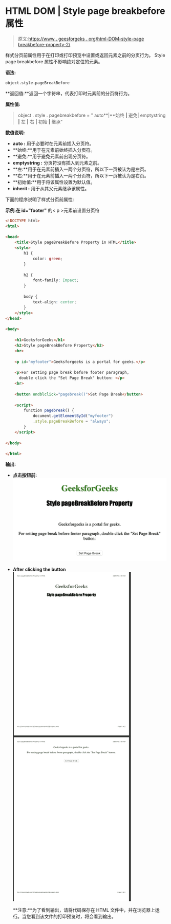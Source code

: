 # HTML DOM | Style page breakbefore 属性

> 原文:[https://www . geesforgeks . org/html-DOM-style-page breakbefore-property-2/](https://www.geeksforgeeks.org/html-dom-style-pagebreakbefore-property-2/)

样式分页前属性用于在打印或打印预览中设置或返回元素之前的分页行为。
Style page breakbefore 属性不影响绝对定位的元素。

**语法:**

```html
object.style.pageBreakBefore
```

**返回值:**返回一个字符串，代表打印时元素前的分页符行为。

**属性值:**

> object . style . pagebreakbefore = " auto**|**始终 **|** 避免| emptystring **|** 左 **|** 右 **|** 初始 **|** 继承"

**数值说明:**

*   **auto :** 用于必要时在元素前插入分页符。
*   **始终:**用于在元素前始终插入分页符。
*   **避免:**用于避免元素前出现分页符。
*   **emptystring :** 分页符没有插入到元素之前。
*   **左:**用于在元素前插入一两个分页符，所以下一页被认为是左页。
*   **右:**用于在元素前插入一两个分页符，所以下一页被认为是右页。
*   **初始值:**用于将该属性设置为默认值。
*   **inherit :** 用于从其父元素继承该属性。

下面的程序说明了样式分页前属性:

**示例:在 id="footer"** 的< p >元素前设置分页符

```html
<!DOCTYPE html>
<html>

<head>
    <title>Style pageBreakBefore Property in HTML</title>
    <style>
        h1 {
            color: green;
        }

        h2 {
            font-family: Impact;
        }

        body {
            text-align: center;
        }
    </style>
</head>

<body>

    <h1>GeeksforGeeks</h1>
    <h2>Style pageBreakBefore Property</h2>
    <br>

    <p id="myfooter">Geeksforgeeks is a portal for geeks.</p>

    <p>For setting page break before footer paragraph, 
      double click the "Set Page Break" button: </p>
    <br>

    <button ondblclick="pagebreak()">Set Page Break</button>

    <script>
        function pagebreak() {
            document.getElementById("myfooter")
            .style.pageBreakBefore = "always";
        }
    </script>

</body>

</html>         
```

**输出:**

*   **点击按钮前:**
    ![](img/61f9546701428243ab2b42537e648b02.png)

*   **After clicking the button**
    ![](img/4317a4d9c082a85a91c2974d20207e9b.png)

    **注意:**为了看到输出，请将代码保存在 HTML 文件中，并在浏览器上运行。当您看到该文件的打印预览时，将会看到输出。